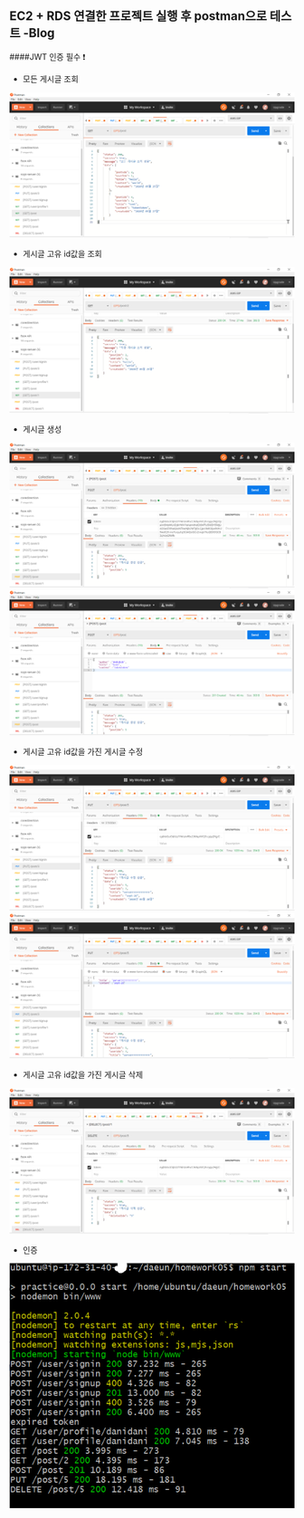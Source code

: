 ##  EC2 + RDS 연결한 프로젝트 실행 후 postman으로 테스트 -Blog
####JWT 인증 필수 ❗

- 모든 게시글 조회
<img src ="README_IMG/readAllPost-img.png">

- 게시글 고유 id값을 조회
<img src ="README_IMG/readPost-img.png">

- 게시글 생성
<img src ="README_IMG/postBlog-token-img.png">
<img src ="README_IMG/postBlog-img.png">

- 게시글 고유 id값을 가진 게시글 수정
<img src ="README_IMG/putPost-token-img.png">
<img src ="README_IMG/putPost-img.png">

- 게시글 고유 id값을 가진 게시글 삭제
<img src ="README_IMG/deletePost-img.png">

- 인증
<img src ="README_IMG/aws-rds.png">

